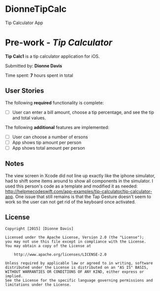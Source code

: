 # DionneTipCalc
Tip Calculator App
# Pre-work - *Tip Calculator*

**Tip Calc1** is a tip calculator application for iOS.

Submitted by: **Dionne Davis**

Time spent: **7** hours spent in total

## User Stories

The following **required** functionality is complete:
* [ ] User can enter a bill amount, choose a tip percentage, and see the tip and total values.

The following **additional** features are implemented:
- [ ] User can choose a number of ersons
- [ ] App shows tip amount per person
- [ ] App shows total amount per person

## Notes
The view screen in Xcode did not line up exactly like the iphone simulator, had to shift some items around to show all components in the simulator. 
I used this person's code as a template and modified it as needed: http://helpmecodeswift.com/app-examples/tip-calculator/tip-calculator-app.
One issue that still remains is that the Tap Gesture doesn't seem to work so the user can not get rid of the keyboard once activated.

## License

    Copyright [2015] [Dionne Davis]

    Licensed under the Apache License, Version 2.0 (the "License");
    you may not use this file except in compliance with the License.
    You may obtain a copy of the License at

        http://www.apache.org/licenses/LICENSE-2.0

    Unless required by applicable law or agreed to in writing, software
    distributed under the License is distributed on an "AS IS" BASIS,
    WITHOUT WARRANTIES OR CONDITIONS OF ANY KIND, either express or implied.
    See the License for the specific language governing permissions and
    limitations under the License.

